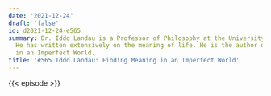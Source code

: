 ```yaml
---
date: '2021-12-24'
draft: 'false'
id: d2021-12-24-e565
summary: Dr. Iddo Landau is a Professor of Philosophy at the University of Haifa.
  He has written extensively on the meaning of life. He is the author of Finding Meaning
  in an Imperfect World.
title: '#565 Iddo Landau: Finding Meaning in an Imperfect World'
---
```

{{< episode >}}
